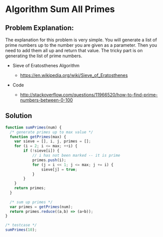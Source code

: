 # Algorithm Sum All Primes

## Problem Explanation:
The explanation for this problem is very simple. You will generate a list of prime numbers up to the number you are given as a parameter. Then you need to add them all up and return that value. The tricky part is on generating the list of prime numbers.

- Sieve of Eratosthenes Algorithm
  - https://en.wikipedia.org/wiki/Sieve_of_Eratosthenes
  
- Code
  - http://stackoverflow.com/questions/11966520/how-to-find-prime-numbers-between-0-100
  
## Solution
```JavaScript
function sumPrimes(num) {
  /* generate primes up to max value */
  function getPrimes(max) {
    var sieve = [], i, j, primes = [];
    for (i = 2; i <= max; ++i) {
        if (!sieve[i]) {
            // i has not been marked -- it is prime
            primes.push(i);
            for (j = i << 1; j <= max; j += i) {
                sieve[j] = true;
            }
        }
    }
    return primes;
  }
  
  /* sum up primes */
  var primes = getPrimes(num);    
  return primes.reduce((a,b) => (a+b));
}

/* testcase */
sumPrimes(10);
```
